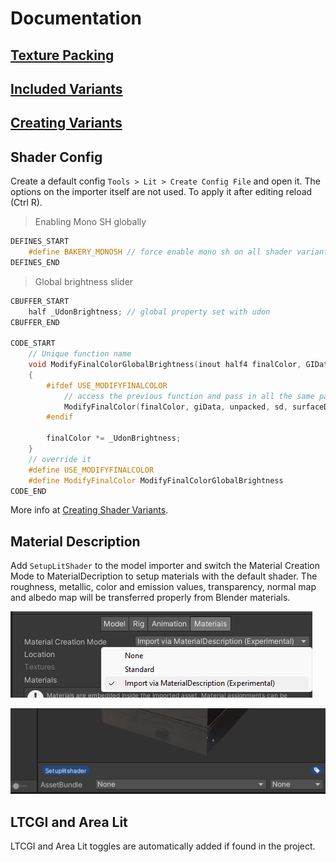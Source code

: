 # Documentation

## [Texture Packing](/Documentation~/TexturePacking.md)

## [Included Variants](/Documentation~/IncludedVariants.md)

## [Creating Variants](/Documentation~/CreatingVariants.md)

## Shader Config

Create a default config `Tools > Lit > Create Config File` and open it. The options on the importer itself are not used. To apply it after editing reload (Ctrl R).

> Enabling Mono SH globally

```cpp
DEFINES_START
    #define BAKERY_MONOSH // force enable mono sh on all shader variants
DEFINES_END
```

> Global brightness slider

```cpp
CBUFFER_START
    half _UdonBrightness; // global property set with udon
CBUFFER_END

CODE_START
    // Unique function name
    void ModifyFinalColorGlobalBrightness(inout half4 finalColor, GIData giData, Varyings unpacked, ShaderData sd, SurfaceDescription surfaceDescription)
    {
        #ifdef USE_MODIFYFINALCOLOR
            // access the previous function and pass in all the same parameters if it exists
            ModifyFinalColor(finalColor, giData, unpacked, sd, surfaceDescription);
        #endif

        finalColor *= _UdonBrightness;
    }
    // override it
    #define USE_MODIFYFINALCOLOR
    #define ModifyFinalColor ModifyFinalColorGlobalBrightness
CODE_END
```
More info at [Creating Shader Variants](/Documentation~/CreatingVariants.md).

## Material Description

Add `SetupLitShader` to the model importer and switch the Material Creation Mode to MaterialDecription to setup materials with the default shader. The roughness, metallic, color and emission values, transparency, normal map and albedo map will be transferred properly from Blender materials.

![Image](/Documentation~/Images/MaterialDescription.png)

![Image](/Documentation~/Images/label.png)

## LTCGI and Area Lit

LTCGI and Area Lit toggles are automatically added if found in the project.